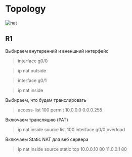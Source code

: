 # Topology
![nat](https://user-images.githubusercontent.com/62337797/132469540-ad0e9e0d-8165-4563-8c61-0485f797062b.png)

## R1
Выбираем внутеренний и вненшний интерфейс
> interface g0/0

> ip nat outside

> interface g0/1

> ip nat inside

Выбираем, что будем транслировать
> access-list 100 permit 10.0.0.0 0.0.0.255 

Включаем трансляцию (PAT)
> ip nat inside source list 100 interface g0/0 overload

Включаем Static NAT для веб сервера 
> ip nat inside source static tcp 10.0.0.10 80 11.0.0.1 80

